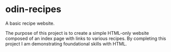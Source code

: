# odin-recipes
A basic recipe website.

The purpose of this project is to create a simple HTML-only website composed of an index page with links to various recipes.
By completing this project I am demonstrating foundational skills with HTML.